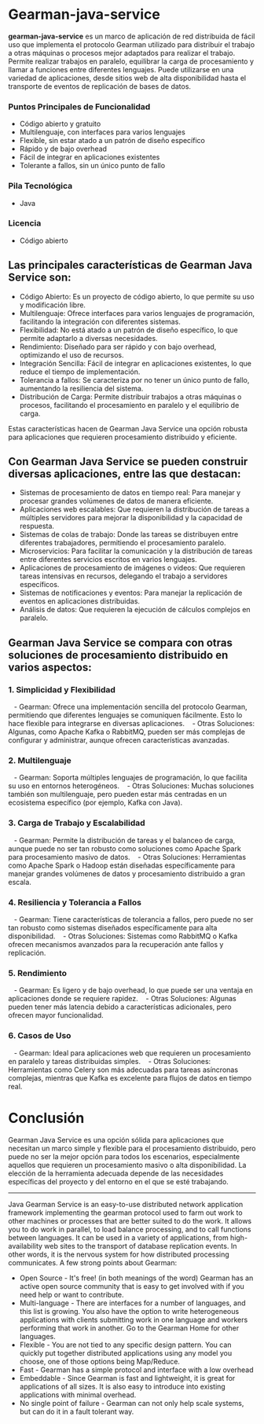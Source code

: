 # Gearman-java-service

**gearman-java-service** es un marco de aplicación de red distribuida de fácil uso que implementa el protocolo Gearman utilizado para distribuir el trabajo a otras máquinas o procesos mejor adaptados para realizar el trabajo. Permite realizar trabajos en paralelo, equilibrar la carga de procesamiento y llamar a funciones entre diferentes lenguajes. Puede utilizarse en una variedad de aplicaciones, desde sitios web de alta disponibilidad hasta el transporte de eventos de replicación de bases de datos.

### **Puntos Principales de Funcionalidad**

- Código abierto y gratuito
- Multilenguaje, con interfaces para varios lenguajes
- Flexible, sin estar atado a un patrón de diseño específico
- Rápido y de bajo overhead
- Fácil de integrar en aplicaciones existentes
- Tolerante a fallos, sin un único punto de fallo

### **Pila Tecnológica**
* Java

### **Licencia**
* Código abierto

## **Las principales características de Gearman Java Service son:**

- Código Abierto: Es un proyecto de código abierto, lo que permite su uso y modificación libre.
- Multilenguaje: Ofrece interfaces para varios lenguajes de programación, facilitando la integración con diferentes sistemas.
- Flexibilidad: No está atado a un patrón de diseño específico, lo que permite adaptarlo a diversas necesidades.
- Rendimiento: Diseñado para ser rápido y con bajo overhead, optimizando el uso de recursos.
- Integración Sencilla: Fácil de integrar en aplicaciones existentes, lo que reduce el tiempo de implementación.
- Tolerancia a fallos: Se caracteriza por no tener un único punto de fallo, aumentando la resiliencia del sistema.
- Distribución de Carga: Permite distribuir trabajos a otras máquinas o procesos, facilitando el procesamiento en paralelo y el equilibrio de carga.

Estas características hacen de Gearman Java Service una opción robusta para aplicaciones que requieren procesamiento distribuido y eficiente.

## **Con Gearman Java Service se pueden construir diversas aplicaciones, entre las que destacan:**

- Sistemas de procesamiento de datos en tiempo real: Para manejar y procesar grandes volúmenes de datos de manera eficiente.
- Aplicaciones web escalables: Que requieren la distribución de tareas a múltiples servidores para mejorar la disponibilidad y la capacidad de respuesta.
- Sistemas de colas de trabajo: Donde las tareas se distribuyen entre diferentes trabajadores, permitiendo el procesamiento paralelo.
- Microservicios: Para facilitar la comunicación y la distribución de tareas entre diferentes servicios escritos en varios lenguajes.
- Aplicaciones de procesamiento de imágenes o videos: Que requieren tareas intensivas en recursos, delegando el trabajo a servidores específicos.
- Sistemas de notificaciones y eventos: Para manejar la replicación de eventos en aplicaciones distribuidas.
- Análisis de datos: Que requieren la ejecución de cálculos complejos en paralelo.

## Gearman Java Service se compara con otras soluciones de procesamiento distribuido en varios aspectos:

### **1. Simplicidad y Flexibilidad**
   - Gearman: Ofrece una implementación sencilla del protocolo Gearman, permitiendo que diferentes lenguajes se comuniquen fácilmente. Esto lo hace flexible para integrarse en diversas aplicaciones.
   - Otras Soluciones: Algunas, como Apache Kafka o RabbitMQ, pueden ser más complejas de configurar y administrar, aunque ofrecen características avanzadas.

### **2. Multilenguaje**
   - Gearman: Soporta múltiples lenguajes de programación, lo que facilita su uso en entornos heterogéneos.
   - Otras Soluciones: Muchas soluciones también son multilenguaje, pero pueden estar más centradas en un ecosistema específico (por ejemplo, Kafka con Java).

### **3. Carga de Trabajo y Escalabilidad**
   - Gearman: Permite la distribución de tareas y el balanceo de carga, aunque puede no ser tan robusto como soluciones como Apache Spark para procesamiento masivo de datos.
   - Otras Soluciones: Herramientas como Apache Spark o Hadoop están diseñadas específicamente para manejar grandes volúmenes de datos y procesamiento distribuido a gran escala.

### **4. Resiliencia y Tolerancia a Fallos**
   - Gearman: Tiene características de tolerancia a fallos, pero puede no ser tan robusto como sistemas diseñados específicamente para alta disponibilidad.
   - Otras Soluciones: Sistemas como RabbitMQ o Kafka ofrecen mecanismos avanzados para la recuperación ante fallos y replicación.

### **5. Rendimiento**
   - Gearman: Es ligero y de bajo overhead, lo que puede ser una ventaja en aplicaciones donde se requiere rapidez.
   - Otras Soluciones: Algunas pueden tener más latencia debido a características adicionales, pero ofrecen mayor funcionalidad.

### **6. Casos de Uso**
   - Gearman: Ideal para aplicaciones web que requieren un procesamiento en paralelo y tareas distribuidas simples.
   - Otras Soluciones: Herramientas como Celery son más adecuadas para tareas asíncronas complejas, mientras que Kafka es excelente para flujos de datos en tiempo real.

# **Conclusión**

Gearman Java Service es una opción sólida para aplicaciones que necesitan un marco simple y flexible para el procesamiento distribuido, pero puede no ser la mejor opción para todos los escenarios, especialmente aquellos que requieren un procesamiento masivo o alta disponibilidad. La elección de la herramienta adecuada depende de las necesidades específicas del proyecto y del entorno en el que se esté trabajando.

---

Java Gearman Service is an easy-to-use distributed network application framework implementing the gearman protocol used to farm out work to other machines or processes that are better suited to do the work. It allows you to do work in parallel, to load balance processing, and to call functions between languages. It can be used in a variety of applications, from high-availability web sites to the transport of database replication events. In other words, it is the nervous system for how distributed processing communicates. A few strong points about Gearman:

* Open Source - It's free! (in both meanings of the word) Gearman has an active open source community that is easy to get involved with if you need help or want to contribute.
* Multi-language - There are interfaces for a number of languages, and this list is growing. You also have the option to write heterogeneous applications with clients submitting work in one language and workers performing that work in another. Go to the Gearman Home for other languages.
* Flexible - You are not tied to any specific design pattern. You can quickly put together distributed applications using any model you choose, one of those options being Map/Reduce.
* Fast - Gearman has a simple protocol and interface with a low overhead
* Embeddable - Since Gearman is fast and lightweight, it is great for applications of all sizes. It is also easy to introduce into existing applications with minimal overhead.
* No single point of failure - Gearman can not only help scale systems, but can do it in a fault tolerant way.

